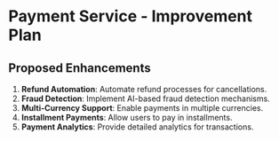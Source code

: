 # Payment Service - Improvement Plan

## Proposed Enhancements

1. **Refund Automation**: Automate refund processes for cancellations.
2. **Fraud Detection**: Implement AI-based fraud detection mechanisms.
3. **Multi-Currency Support**: Enable payments in multiple currencies.
4. **Installment Payments**: Allow users to pay in installments.
5. **Payment Analytics**: Provide detailed analytics for transactions.

